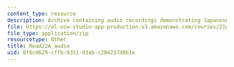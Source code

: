 ```yaml
---
content_type: resource
description: Archive containing audio recordings demonstrating Japanese pronunciation.
file: https://ol-ocw-studio-app-production.s3.amazonaws.com/courses/21g-504-japanese-iv-spring-2009/0f6c0629cffb9351d3abc204217d8b1e_Read22A_audio.zip
file_type: application/zip
resourcetype: Other
title: Read22A_audio
uid: 0f6c0629-cffb-9351-d3ab-c204217d8b1e
---
```

